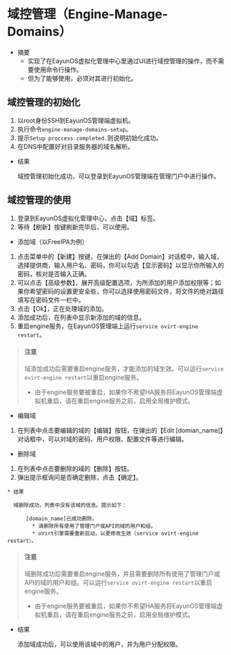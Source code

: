 # 域控管理（Engine-Manage-Domains）

* 摘要
  * 实现了在EayunOS虚拟化管理中心里通过UI进行域控管理的操作，而不需要使用命令行操作。
  * 但为了能够使用，必须对其进行初始化。

## 域控管理的初始化

1. 以root身份SSH到EayunOS管理端虚拟机。
1. 执行命令`engine-manage-domains-setup`。
1. 提示`Setup proccess completed.`则说明初始化成功。
1. 在DNS中配置好对目录服务器的域名解析。

* 结果

  域控管理初始化成功，可以登录到EayunOS管理端在管理门户中进行操作。

## 域控管理的使用

1. 登录到EayunOS虚拟化管理中心，点击【域】标签。
1. 等待【刷新】按键刷新完毕后，可以使用。

  * 添加域（以FreeIPA为例）

  1. 点击菜单中的【新建】按键，在弹出的【Add Domain】对话框中，输入域，选择提供商，输入用户名、密码，你可以勾选【显示密码】以显示你所输入的密码，核对是否输入正确。
  1. 可以点击【高级参数】，展开高级配置选项，为所添加的用户添加权限等；如果你希望密码的设置更安全些，你可以选择使用密码文件，将文件的绝对路径填写在密码文件一栏中。
  1. 点击【Ok】，正在处理域的添加。
  1. 添加成功后，在列表中显示新添加的域的信息。
  1. 重启engine服务，在EayunOS管理端上运行`service ovirt-engine restart`。

  > #### 注意
  > 域添加成功后需要重启engine服务，才能添加的域生效。可以运行`service ovirt-engine restart`以重启engine服务。
  >   * 由于engine服务要被重启，如果你不希望HA服务将EayunOS管理端虚拟机重启，请在重启engine服务之前，启用全局维护模式。

  * 编辑域

  1. 在列表中点击要编辑的域的【编辑】按钮，在弹出的【Edit [domian_name]】对话框中，可以对域的密码、用户权限、配置文件等进行编辑。

  * 删除域

  1. 在列表中点击要删除的域的【删除】按钮。
  1. 弹出提示框询问是否确定删除，点击【确定】。

    * 结果

      域删除成功，列表中没有该域的信息。提示如下：

          [domain_name]已成功删除。
            * 请删除所有使用了管理门户或API的域的用户和组。
            * oVirt引擎需要重新启动，以更修改生效（service ovirt-engine restart）。

  > #### 注意
  > 域删除成功后需要重启engine服务，并且需要删除所有使用了管理门户或API的域的用户和组。可以运行`service ovirt-engine restart`以重启engine服务。
  >   * 由于engine服务要被重启，如果你不希望HA服务将EayunOS管理端虚拟机重启，请在重启engine服务之前，启用全局维护模式。

* 结果

  添加域成功后，可以使用该域中的用户，并为用户分配权限。
